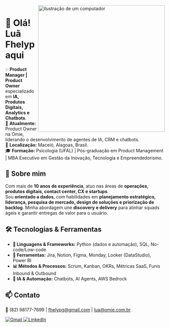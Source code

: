 <img src="https://raw.githubusercontent.com/MicaelliMedeiros/micaellimedeiros/master/image/computer-illustration.png" alt="ilustração de um computador" min-width="400px" max-width="400px" width="400px" align="right">

# 👋 Olá! Luã Fhelyp aqui

💡 **Product Manager | Product Owner** especializado em **IA, Produtos Digitais, Analytics e Chatbots**.  
💼 **Atualmente:** Product Owner na Omie, liderando o desenvolvimento de agentes de IA, CRM e chatbots.  
📍 **Localização:** Maceió, Alagoas, Brasil.  
🎓 **Formação:** Psicologia (UFAL) | Pós-graduação em Product Management | MBA Executivo em Gestão da Inovação, Tecnologia e Empreendedorismo.  

## 🚀 Sobre mim  
Com mais de **10 anos de experiência**, atuo nas áreas de **operações, produtos digitais, contact center, CX e startups**.  
Sou **orientado a dados**, com habilidades em **planejamento estratégico, liderança, pesquisa de mercado, design de soluções e priorização de backlog**. Minha abordagem une **discovery e delivery** para alinhar squads ágeis e garantir entregas de valor para o usuário.  

## 🛠️ Tecnologias & Ferramentas  

- **🦄 Linguagens & Frameworks:** Python (dados e automação), SQL, No-code/Low-code  
- **💼 Ferramentas:** Jira, Notion, Figma, Monday, Looker (DataStudio), Power BI  
- **📊 Métodos & Processos:** Scrum, Kanban, OKRs, Métricas SaaS, Funis Inbound & Outbound  
- **🤖 IA & Automação:** Chatbots, AI Agents, AWS Bedrock  

## 📫 Contato  
📲 (82) 98177-7699 | fhelypg@gmail.com | lua@omie.com.br

<p align="left">
  <a href="mailto:fhelypg@gmail.com" title="Gmail">
    <img src="https://img.shields.io/badge/-Gmail-FF0000?style=flat-square&labelColor=FF0000&logo=gmail&logoColor=white" alt="Gmail"/>
  </a>
  <a href="https://www.linkedin.com/in/fhelyp" title="LinkedIn">
    <img src="https://img.shields.io/badge/-Linkedin-0e76a8?style=flat-square&logo=Linkedin&logoColor=white" alt="LinkedIn"/>
  </a>
</p>
